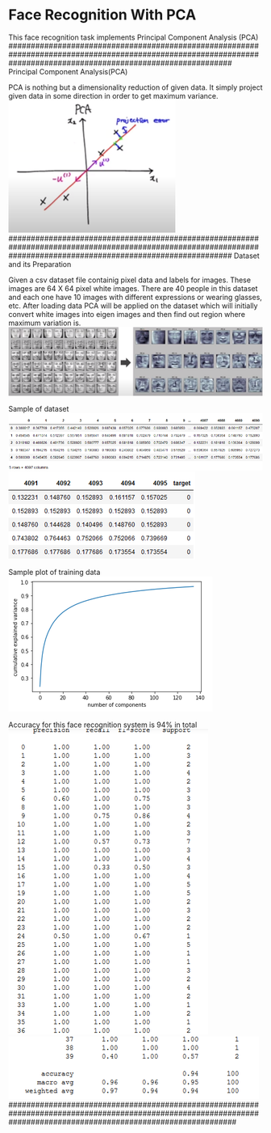 # Face Recognition With PCA


This face recognition task implements Principal Component Analysis (PCA)
##################################################################################################################################################################
Principal Component Analysis(PCA)

PCA is nothing but a dimensionality reduction of given data.
It simply project given data in some direction in order to get maximum variance.
![PCA](https://github.com/ashunitinholkar/Face-Recognition-With-PCA/blob/master/Face%20Recognition%20with%20PCA/images/pca1.png)
##################################################################################################################################################################
Dataset and its Preparation

Given a csv dataset file containig pixel data and labels for images. These images are 64 X 64 pixel white images.
There are 40 people in this dataset and each one have 10 images with different expressions or wearing glasses, etc.
After loading data PCA will be applied on the dataset which will initially convert white images into eigen images and then find out region where maximum variation is.
![PCA](https://github.com/ashunitinholkar/Face-Recognition-With-PCA/blob/master/Face%20Recognition%20with%20PCA/images/pca2.png)


Sample of dataset 
![Dataset](https://github.com/ashunitinholkar/Face-Recognition-With-PCA/blob/master/Face%20Recognition%20with%20PCA/images/h1.png)
![Dataset](https://github.com/ashunitinholkar/Face-Recognition-With-PCA/blob/master/Face%20Recognition%20with%20PCA/images/h2.png)


Sample plot of training data 
![Plot](https://github.com/ashunitinholkar/Face-Recognition-With-PCA/blob/master/Face%20Recognition%20with%20PCA/images/plt.png)


Accuracy for this face recognition system is 94% in total
![Classification Report](https://github.com/ashunitinholkar/Face-Recognition-With-PCA/blob/master/Face%20Recognition%20with%20PCA/images/cf1.png)
![Classification Report](https://github.com/ashunitinholkar/Face-Recognition-With-PCA/blob/master/Face%20Recognition%20with%20PCA/images/cf2.png)
###################################################################################################################################################################


